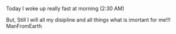 Today I woke up really fast at morning (2:30 AM)

But, Still I will all my disipline and all things what is imortant for me!!!
ManFromEarth